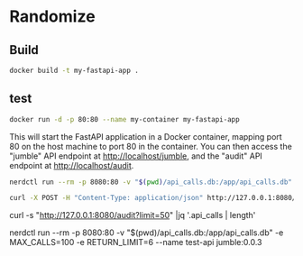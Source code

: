 # Randomize

## Build

```bash
docker build -t my-fastapi-app .
```

## test

```bash
docker run -d -p 80:80 --name my-container my-fastapi-app
```

This will start the FastAPI application in a Docker container, mapping port 80 on the host machine to port 80 in the container. You can then access the "jumble" API endpoint at <http://localhost/jumble>, and the "audit" API endpoint at <http://localhost/audit>.

```bash
nerdctl run --rm -p 8080:80 -v "$(pwd)/api_calls.db:/app/api_calls.db" --name test-api jumble:0.0.2
```

```bash
curl -X POST -H "Content-Type: application/json" http://127.0.0.1:8080/jumble -d '{"word":"folha"}'
```


curl -s "http://127.0.0.1:8080/audit?limit=50" |jq '.api_calls | length'

nerdctl run --rm -p 8080:80 -v "$(pwd)/api_calls.db:/app/api_calls.db" -e MAX_CALLS=100 -e RETURN_LIMIT=6 --name test-api jumble:0.0.3